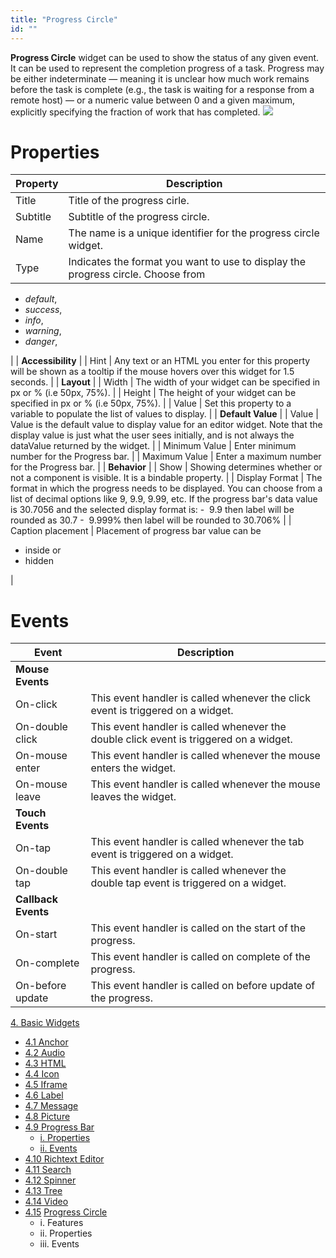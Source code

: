 ```yaml
---
title: "Progress Circle"
id: ""
---
```


**Progress Circle** widget can be used to show the status of any given event. It can be used to represent the completion progress of a task. Progress may be either indeterminate — meaning it is unclear how much work remains before the task is complete (e.g., the task is waiting for a response from a remote host) — or a numeric value between 0 and a given maximum, explicitly specifying the fraction of work that has completed. [![](https://www.wavemaker.com../../assets/ProgressCircle.jpg)](/learn/assets/ProgressCircle.jpg)

# Properties

| **Property** | **Description** |
| --- | --- |
| Title | Title of the progress cirle. |
| Subtitle | Subtitle of the progress circle. |
| Name | The name is a unique identifier for the progress circle widget. |
| Type | Indicates the format you want to use to display the progress circle. Choose from
- _default_,
- _success_,
- _info_,
- _warning_,
- _danger_,

 |
| **Accessibility** |
| Hint | Any text or an HTML you enter for this property will be shown as a tooltip if the mouse hovers over this widget for 1.5 seconds. |
| **Layout** |
| Width | The width of your widget can be specified in px or % (i.e 50px, 75%). |
| Height | The height of your widget can be specified in px or % (i.e 50px, 75%). |
| Value | Set this property to a variable to populate the list of values to display. |
| **Default Value** |
| Value | Value is the default value to display value for an editor widget. Note that the display value is just what the user sees initially, and is not always the dataValue returned by the widget. |
| Minimum Value | Enter minimum number for the Progress bar. |
| Maximum Value | Enter a maximum number for the Progress bar. |
| **Behavior** |
| Show | Showing determines whether or not a component is visible. It is a bindable property. |
| Display Format | The format in which the progress needs to be displayed. You can choose from a list of decimal options like 9, 9.9, 9.99, etc. If the progress bar's data value is 30.7056 and the selected display format is: -  9.9 then label will be rounded as 30.7 -  9.999% then label will be rounded to 30.706% |
| Caption placement | Placement of progress bar value can be

- inside or
- hidden

 |

# Events

| **Event** | **Description** |
| --- | --- |
| **Mouse Events** |
| On-click | This event handler is called whenever the click event is triggered on a widget. |
| On-double click | This event handler is called whenever the double click event is triggered on a widget. |
| On-mouse enter | This event handler is called whenever the mouse enters the widget. |
| On-mouse leave | This event handler is called whenever the mouse leaves the widget. |
| **Touch Events** |
| On-tap | This event handler is called whenever the tab event is triggered on a widget. |
| On-double tap | This event handler is called whenever the double tap event is triggered on a widget. |
| **Callback Events** |
| On-start | This event handler is called on the start of the progress. |
| On-complete | This event handler is called on complete of the progress. |
| On-before update | This event handler is called on before update of the progress. |

[4\. Basic Widgets](/learn/app-development/widgets/widget-library/#basic)

- [4.1 Anchor](/learn/app-development/widgets/basic/anchor/)
- [4.2 Audio](/learn/app-development/widgets/media-widgets/)
- [4.3 HTML](/learn/app-development/widgets/basic/html/)
- [4.4 Icon](/learn/app-development/widgets/basic/icon/)
- [4.5 Iframe](/learn/app-development/widgets/basic/iframe/)
- [4.6 Label](/learn/app-development/widgets/basic/label/)
- [4.7 Message](/learn/app-development/widgets/basic/message/)
- [4.8 Picture](/learn/app-development/widgets/media-widgets/)
- [4.9 Progress Bar](/learn/app-development/widgets/basic/progress-bar/)
    - [i. Properties](#properties)
    - [ii. Events](#events)
- [4.10 Richtext Editor](/learn/app-development/widgets/basic/richtext-editor/)
- [4.11 Search](/learn/app-development/widgets/basic/search/)
- [4.12 Spinner](/learn/app-development/widgets/basic/spinner/)
- [4.13 Tree](/learn/app-development/widgets/basic/tree/)
- [4.14 Video](/learn/app-development/widgets/media-widgets/)
- [4.15](/learn/app-development/widgets/media-widgets/) [Progress Circle](/learn/app-development/widgets/progress-circle/)
    - i. Features
    - ii. Properties
    - iii. Events
